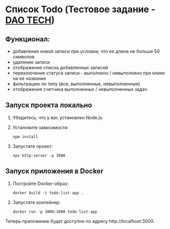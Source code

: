 # Список Todo (Тестовое задание - [DAO TECH](https://drive.google.com/file/d/17i3HWkCW8OdvmczEcE2p3q-ljU-2sAWz/view))

## Функционал:

- добавление новой записи при условии, что ее длина не больше 50 символов
- удаление записи
- отображение списка добавленных записей
- переключение статуса записи - выполнено / невыполнено при клике на ее название
- фильтрацию по типу (все, выполненные, невыполненные)
- отображение счетчика выполненных / невыполненных задач

## Запуск проекта локально

1. Убедитесь, что у вас установлен Node.js.
2. Установите зависимости:

   ```
   npm install

   ```

3. Запустите проект:
   ```
   npx http-server -p 3000
   ```

## Запуск приложения в Docker

1. Постройте Docker-образ:

   ```
   docker build -t todo-list-app .

   ```

2. Запустите контейнер:
   ```
   docker run -p 3000:3000 todo-list-app
   ```

Теперь приложение будет доступно по адресу http://localhost:3000.
